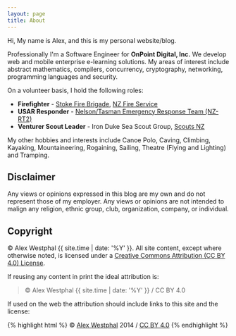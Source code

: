 ```yaml
---
layout: page
title: About
---
```


Hi, My name is Alex, and this is my personal website/blog.

Professionally I'm a Software Engineer for **OnPoint Digital, Inc.** We develop web and mobile enterprise e-learning
solutions. My areas of interest include abstract mathematics, compilers, concurrency, cryptography, networking,
programming languages and security.

On a volunteer basis, I hold the following roles:

- **Firefighter** - [Stoke Fire Brigade](http://www.fire.org.nz/About-Us/All-Regions/Region-4/Pages/Stoke-Volunteer-Fire-Brigade.html),
[NZ Fire Service](http://www.fire.org.nz/)
- **USAR Responder** - [Nelson/Tasman Emergency Response Team (NZ-RT2)](http://www.nzrt2.co.nz/)
- **Venturer Scout Leader** - Iron Duke Sea Scout Group, [Scouts NZ](http://www.scouts.org.nz/)

My other hobbies and interests include Canoe Polo, Caving, Climbing, Kayaking, Mountaineering, Rogaining, Sailing,
Theatre (Flying and Lighting) and Tramping.

## Disclaimer

Any views or opinions expressed in this blog are my own and do not represent those of my employer.  Any views or
opinions are not intended to malign any religion, ethnic group, club, organization, company, or individual.

## Copyright

&copy; Alex Westphal {{ site.time | date: '%Y' }}. All site content, except where otherwise noted, is licensed under a
<a rel="license" href="http://creativecommons.org/licenses/by/4.0/">Creative Commons Attribution (CC BY 4.0) License</a>.

If reusing any content in print the ideal attribution is:

> &copy; Alex Westphal {{ site.time | date: '%Y' }} / CC BY 4.0

If used on the web the attribution should include links to this site and the license:

{% highlight html %}
&copy; <a href="http://phantomspectre.github.io">Alex Westphal</a>
2014 /
<a href="http://creativecommons.org/licenses/by/4.0/">CC BY 4.0</a>
{% endhighlight %}